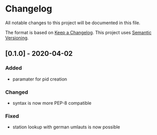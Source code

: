 # Changelog
All notable changes to this project will be documented in this file.

The format is based on [Keep a Changelog](https://keepachangelog.com/en/1.0.0/).
This project uses [Semantic Versioning](https://semver.org/spec/v2.0.0.html).


## [0.1.0] - 2020-04-02

### Added
- paramater for pid creation 

### Changed
- syntax is now more PEP-8 compatible 

### Fixed
- station lookup with german umlauts is now possible
